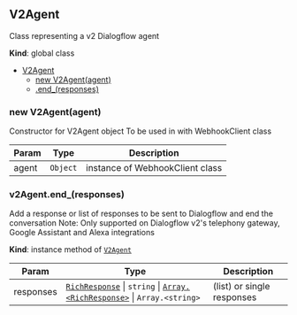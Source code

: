 <a name="V2Agent"></a>

## V2Agent
Class representing a v2 Dialogflow agent

**Kind**: global class  

* [V2Agent](#V2Agent)
    * [new V2Agent(agent)](#new_V2Agent_new)
    * [.end_(responses)](#V2Agent+end_)

<a name="new_V2Agent_new"></a>

### new V2Agent(agent)
Constructor for V2Agent object
To be used in with WebhookClient class


| Param | Type | Description |
| --- | --- | --- |
| agent | <code>Object</code> | instance of WebhookClient class |

<a name="V2Agent+end_"></a>

### v2Agent.end_(responses)
Add a response or list of responses to be sent to Dialogflow and end the conversation
Note: Only supported on Dialogflow v2's telephony gateway, Google Assistant and Alexa integrations

**Kind**: instance method of [<code>V2Agent</code>](#V2Agent)  

| Param | Type | Description |
| --- | --- | --- |
| responses | [<code>RichResponse</code>](#RichResponse) \| <code>string</code> \| [<code>Array.&lt;RichResponse&gt;</code>](#RichResponse) \| <code>Array.&lt;string&gt;</code> | (list) or single responses |

